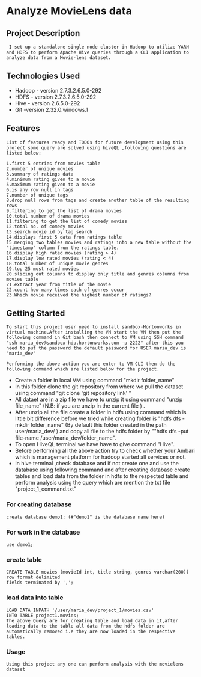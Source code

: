 # Analyze MovieLens data
## Project Description
     I set up a standalone single node cluster in Hadoop to utilize YARN and HDFS to perform Apache Hive queries through a CLI application to analyze data from a Movie-lens dataset.

## Technologies Used
 * Hadoop - version 2.7.3.2.6.5.0-292
 * HDFS - version 2.7.3.2.6.5.0-292
 * Hive - version 2.6.5.0-292
 * Git -version 2.32.0.windows.1
## Features
    List of features ready and TODOs for future development using this project some query are solved using hiveQL ,following questions are listed below:

    1.first 5 entries from movies table
    2.number of unique movies
    3.summary of ratings data
    4.minimum rating given to a movie
    5.maximum rating given to a movie
    6.is any row null in tags
    7.number of unique tags
    8.drop null rows from tags and create another table of the resulting rows
    9.filtering to get the list of drama movies
    10.total number of drama movies
    11.filtering to get the list of comedy movies
    12.total no. of comedy movies
    13.search movie id by tag search
    14.displays first 5 data from ratings table
    15.merging two tables movies and ratings into a new table without the "timestamp" column from the ratings table.
    16.display high rated movies (rating > 4)
    17.display low rated movies (rating < 4)
    18.total number of unique movie genres
    19.top 25 most rated movies
    20.slicing out columns to display only title and genres columns from movies table
    21.extract year from title of the movie
    22.count how many times each of genres occur
    23.Which movie received the highest number of ratings?

## Getting Started
    To start this project user need to install sandbox-Hortonworks in virtual machine.After installing the VM start the VM then put the following command in Git bash then connect to VM using SSH command "ssh maria_dev@sandbox-hdp.hortonworks.com -p 2222" after this you need to put the password the default password for USER maria_dev is "maria_dev"

    Performing the above action you are enter to VM CLI then do the following command which are listed below for the project.

* Create a folder in local VM using command "mkdir folder_name"
* In this folder clone the git repository from where we pull the dataset using command "git clone 'git repository link' "
* All dataet are in a zip file we have to unzip it using command "unzip file_name" (N.B: if you are unzip in the current file ) .
* After unzip all the file create a folder in hdfs using command which is little bit difference before we tried while creating folder is "hdfs dfs -mkdir folder_name" (By      default this folder created in the path user/maria_dev/ ) and copy all file to the hdfs folder by ""hdfs dfs -put file-name /user/maria_dev/folder_name".
* To open HiveQL terminal we have have to give command "Hive".
* Before performing all the above action try to check whether your Ambari which is management platform for hadoop started all services or not.
* In hive terminal ,check database and if not create one and use the database using following command and after creating database create tables and load data from the folder in hdfs to the respected table and perform analysis using the query which are mention the txt file "project_1_command.txt"

### For creating database
    create database demo1; (#"demo1" is the database name here)

### For work in the database
    use demo1;

### create table
    CREATE TABLE movies (movieId int, title string, genres varchar(200))
    row format delimited
    fields terminated by ',';
### load data into table
    LOAD DATA INPATH '/user/maria_dev/project_1/movies.csv'
    INTO TABLE project1.movies;
    The above Query are for creating table and load data in it,after loading data to the table all data from the hdfs folder are automatically removed i.e they are now loaded in the respective tables.

### Usage
    Using this project any one can perform analysis with the movielens dataset

